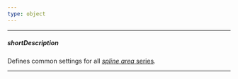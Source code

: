 ```yaml
---
type: object
---
```

---
##### shortDescription
Defines common settings for all [*spline area* series](/api-reference/20%20Data%20Visualization%20Widgets/10%20dxChart/5%20Series%20Types/SplineAreaSeries '/Documentation/ApiReference/Data_Visualization_Widgets/dxChart/Series_Types/SplineAreaSeries/').

---
